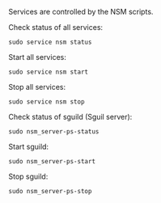 Services are controlled by the NSM scripts.

Check status of all services:
```
sudo service nsm status
```

Start all services:
```
sudo service nsm start
```

Stop all services:
```
sudo service nsm stop
```

Check status of sguild (Sguil server):
```
sudo nsm_server-ps-status
```

Start sguild:
```
sudo nsm_server-ps-start
```

Stop sguild:
```
sudo nsm_server-ps-stop
```


